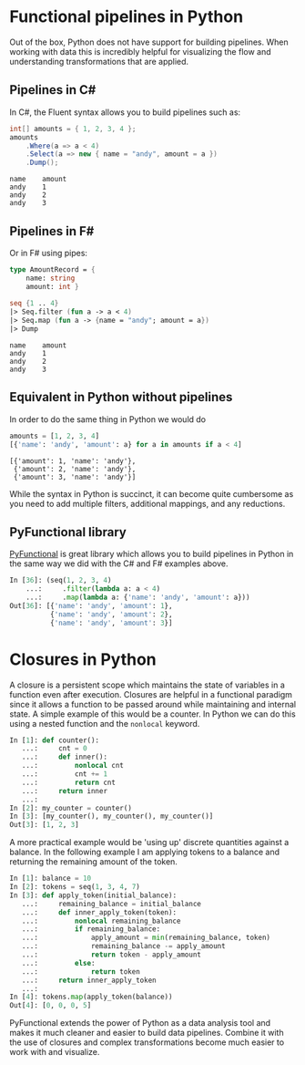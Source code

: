 # Functional pipelines in Python
Out of the box, Python does not have support for building pipelines. When
working with data this is incredibly helpful for visualizing the flow and
understanding transformations that are applied.

## Pipelines in C#
In C#, the Fluent syntax allows you to build pipelines such as:
```csharp
int[] amounts = { 1, 2, 3, 4 };
amounts
	.Where(a => a < 4)
	.Select(a => new { name = "andy", amount = a })
	.Dump();
```
```
name    amount
andy    1
andy    2
andy    3
```

## Pipelines in F#
Or in F# using pipes:
```fsharp
type AmountRecord = {
    name: string
    amount: int }
    
seq {1 .. 4}
|> Seq.filter (fun a -> a < 4)
|> Seq.map (fun a -> {name = "andy"; amount = a})
|> Dump
```
```
name    amount
andy    1
andy    2
andy    3
```

## Equivalent in Python without pipelines
In order to do the same thing in Python we would do
```python
amounts = [1, 2, 3, 4]
[{'name': 'andy', 'amount': a} for a in amounts if a < 4]
```
```
[{'amount': 1, 'name': 'andy'},
 {'amount': 2, 'name': 'andy'},
 {'amount': 3, 'name': 'andy'}]
 ```

 While the syntax in Python is succinct, it can become quite cumbersome as
 you need to add multiple filters, additional mappings, and any reductions.

 ## PyFunctional library
[PyFunctional](https://github.com/EntilZha/PyFunctional) is great library which allows you to build pipelines in Python in the same way we did with the C# and F# examples above.
```python
In [36]: (seq(1, 2, 3, 4)
    ...:     .filter(lambda a: a < 4)
    ...:     .map(lambda a: {'name': 'andy', 'amount': a}))
Out[36]: [{'name': 'andy', 'amount': 1}, 
          {'name': 'andy', 'amount': 2}, 
          {'name': 'andy', 'amount': 3}]
```

# Closures in Python
A closure is a persistent scope which maintains the state of variables
in a function even after execution. Closures are helpful in a functional
paradigm since it allows a function to be passed around while maintaining
and internal state. A simple example of this would be a counter. In Python
we can do this using a nested function and the `nonlocal` keyword.
```python
In [1]: def counter():
   ...:     cnt = 0
   ...:     def inner():
   ...:         nonlocal cnt
   ...:         cnt += 1
   ...:         return cnt
   ...:     return inner
   ...:
In [2]: my_counter = counter()
In [3]: [my_counter(), my_counter(), my_counter()]
Out[3]: [1, 2, 3]
```

A more practical example would be 'using up' discrete quantities against
a balance. In the following example I am applying tokens to a balance
and returning the remaining amount of the token.
```python
In [1]: balance = 10
In [2]: tokens = seq(1, 3, 4, 7)
In [3]: def apply_token(initial_balance):
   ...:     remaining_balance = initial_balance
   ...:     def inner_apply_token(token):
   ...:         nonlocal remaining_balance
   ...:         if remaining_balance:
   ...:             apply_amount = min(remaining_balance, token)
   ...:             remaining_balance -= apply_amount
   ...:             return token - apply_amount
   ...:         else:
   ...:             return token
   ...:     return inner_apply_token
   ...:
In [4]: tokens.map(apply_token(balance))
Out[4]: [0, 0, 0, 5]
```

PyFunctional extends the power of Python as a data analysis tool and makes
it much cleaner and easier to build data pipelines. Combine it with the use
of closures and complex transformations become much easier to work with
and visualize.